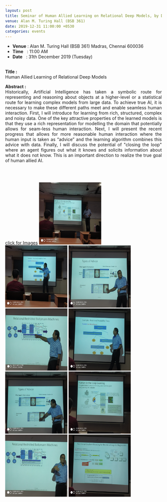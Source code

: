 ```yaml
---
layout: post
title: Seminar of Human Allied Learning on Relational Deep Models, by Dr. Sriraam Natarajan
venue: Alan M. Turing Hall (BSB 361)
date: 2019-12-31 11:00:00 +0530
categories: events
---
```


<ul class="mb-5">
       <li><b>Venue</b> : Alan M. Turing Hall (BSB 361) Madras, Chennai 600036 </li>
         <li><b>Time</b>&nbsp;&nbsp; : 11:00 AM</li>
         <li><b>Date</b>&nbsp;&nbsp; : 31th December 2019 (Tuesday)</li>  
</ul>      
<br><strong>Title :</strong>
<br>Human Allied Learning of Relational Deep Models <br> 







<p align="justify"><strong> Abstract :</strong><br>Historically, Artificial Intelligence has taken a symbolic route for representing and reasoning about objects at a higher-level or a statistical route for learning complex models from large data. To achieve true AI, it is necessary to make these different paths meet and enable seamless human interaction. First, I will introduce for learning from rich, structured, complex and noisy data. One of the key attractive properties of the learned models is that they use a rich representation for modelling the domain that potentially allows for seam-less human interaction. Next, I will present the recent progress that allows for more reasonable human interaction where the human input is taken as “advice” and the learning algorithm combines this advice with data. Finally, I will discuss the potential of "closing the loop" where an agent figures out what it knows and solicits information about what it does not know. This is an important direction to realize the true goal of human allied AI. <br></p><br><br>


<a href="Click for Event images">click for Images</a> <img src="/images/1-01.png" style="width:200px;height:200px;" />  <img src="/images/2-01.png" style="width:200px;height:200px;" /> <img src="/images/3-01.png" style="width:200px;height:200px;" /> <img src="/images/4-01.png" style="width:200px;height:200px;" />  <img src="/images/5-01.png" style="width:200px;height:200px;" />   <img src="/images/6-01.png" style="width:200px;height:200px;" />   <img src="/images/7-01.png" style="width:200px;height:200px;" />   <img src="/images/8.png" style="width:200px;height:200px;" />  <img src="/images/9-01.png" style="width:200px;height:200px;" />



